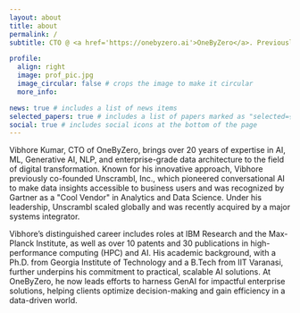 ```yaml
---
layout: about
title: about
permalink: /
subtitle: CTO @ <a href='https://onebyzero.ai'>OneByZero</a>. Previously: <a href="https://unscrambl.com/>Unscrambl (Acquired)</a>, <a href="https://research.ibm.com">IBM Research</a>, <a href="https://cc.gatech.edu">Georgia Tech</a>.<br/>Entrepreneur | Inventor | Investor | Researcher | Engineer

profile:
  align: right
  image: prof_pic.jpg
  image_circular: false # crops the image to make it circular
  more_info: 

news: true # includes a list of news items
selected_papers: true # includes a list of papers marked as "selected={true}"
social: true # includes social icons at the bottom of the page
---
```


Vibhore Kumar, CTO of OneByZero, brings over 20 years of expertise in AI, ML, Generative AI, NLP, and enterprise-grade data architecture to the field of digital transformation. Known for his innovative approach, Vibhore previously co-founded Unscrambl, Inc., which pioneered conversational AI to make data insights accessible to business users and was recognized by Gartner as a "Cool Vendor" in Analytics and Data Science. Under his leadership, Unscrambl scaled globally and was recently acquired by a major systems integrator.

Vibhore’s distinguished career includes roles at IBM Research and the Max-Planck Institute, as well as over 10 patents and 30 publications in high-performance computing (HPC) and AI. His academic background, with a Ph.D. from Georgia Institute of Technology and a B.Tech from IIT Varanasi, further underpins his commitment to practical, scalable AI solutions. At OneByZero, he now leads efforts to harness GenAI for impactful enterprise solutions, helping clients optimize decision-making and gain efficiency in a data-driven world.
